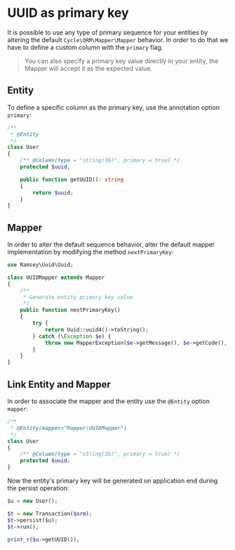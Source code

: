 # UUID as primary key
It is possible to use any type of primary sequence for your entities by altering the default `Cycle\ORM\Mapper\Mapper` behavior. In order to
do that we have to define a custom column with the `primary` flag.

> You can also specify a primary key value directly in your entity, the Mapper will accept it as the expected value.

## Entity
To define a specific column as the primary key, use the annotation option `primary`:

```php
/**
 * @Entity
 */
class User
{
    /** @Column(type = "string(36)", primary = true) */
    protected $uuid;

    public function getUUID(): string
    {
        return $uuid;
    }
}
```

## Mapper
In order to alter the default sequence behavior, alter the default mapper implementation by modifying the method `nextPrimaryKey`:

```php
use Ramsey\Uuid\Uuid;

class UUIDMapper extends Mapper
{
    /**
     * Generate entity primary key value.
     */
    public function nextPrimaryKey()
    {
        try {
            return Uuid::uuid4()->toString();
        } catch (\Exception $e) {
            throw new MapperException($e->getMessage(), $e->getCode(), $e);
        }
    }
}
```

## Link Entity and Mapper
In order to associate the mapper and the entity use the `@Entity` option `mapper`:

```php
/**
 * @Entity(mapper="Mapper\UUIDMapper")
 */
class User
{
    /** @Column(type = "string(36)", primary = true) */
    protected $uuid;
}
```

Now the entity's primary key will be generated on application end during the persist operation:

```php
$u = new User();

$t = new Transaction($orm);
$t->persist($u);
$t->run();

print_r($u->getUUID());
```
